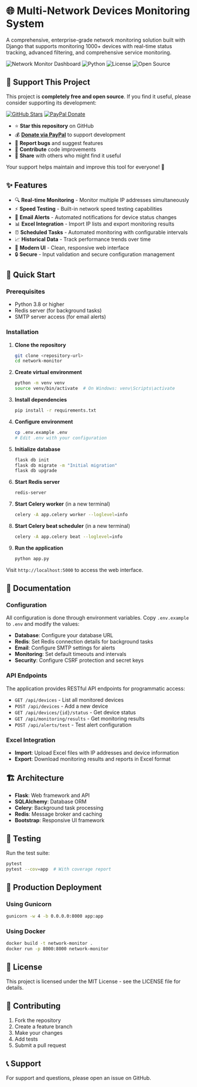 # 🌐 Multi-Network Devices Monitoring System

A comprehensive, enterprise-grade network monitoring solution built with Django that supports monitoring 1000+ devices with real-time status tracking, advanced filtering, and comprehensive service monitoring.

![Network Monitor Dashboard](https://img.shields.io/badge/Django-5.2.3-green) ![Python](https://img.shields.io/badge/Python-3.8+-blue) ![License](https://img.shields.io/badge/License-MIT-yellow) ![Open Source](https://img.shields.io/badge/Open%20Source-❤️-red)

## 💝 Support This Project

This project is **completely free and open source**. If you find it useful, please consider supporting its development:

[![GitHub Stars](https://img.shields.io/github/stars/vallururavi27/Multi-Network-Devices-Monitoring?style=social)](https://github.com/vallururavi27/Multi-Network-Devices-Monitoring)
[![PayPal Donate](https://img.shields.io/badge/PayPal-Donate-blue?logo=paypal)](https://paypal.me/vallururavi27)

- ⭐ **Star this repository** on GitHub
- 💰 **[Donate via PayPal](https://paypal.me/vallururavi27)** to support development
- 🐛 **Report bugs** and suggest features
- 🤝 **Contribute** code improvements
- 📢 **Share** with others who might find it useful

Your support helps maintain and improve this tool for everyone! 🙏

## ✨ Features

- 🔍 **Real-time Monitoring** - Monitor multiple IP addresses simultaneously
- ⚡ **Speed Testing** - Built-in network speed testing capabilities
- 📧 **Email Alerts** - Automated notifications for device status changes
- 📊 **Excel Integration** - Import IP lists and export monitoring results
- ⏰ **Scheduled Tasks** - Automated monitoring with configurable intervals
- 📈 **Historical Data** - Track performance trends over time
- 🎨 **Modern UI** - Clean, responsive web interface
- 🔒 **Secure** - Input validation and secure configuration management

## 🚀 Quick Start

### Prerequisites

- Python 3.8 or higher
- Redis server (for background tasks)
- SMTP server access (for email alerts)

### Installation

1. **Clone the repository**
   ```bash
   git clone <repository-url>
   cd network-monitor
   ```

2. **Create virtual environment**
   ```bash
   python -m venv venv
   source venv/bin/activate  # On Windows: venv\Scripts\activate
   ```

3. **Install dependencies**
   ```bash
   pip install -r requirements.txt
   ```

4. **Configure environment**
   ```bash
   cp .env.example .env
   # Edit .env with your configuration
   ```

5. **Initialize database**
   ```bash
   flask db init
   flask db migrate -m "Initial migration"
   flask db upgrade
   ```

6. **Start Redis server**
   ```bash
   redis-server
   ```

7. **Start Celery worker** (in a new terminal)
   ```bash
   celery -A app.celery worker --loglevel=info
   ```

8. **Start Celery beat scheduler** (in a new terminal)
   ```bash
   celery -A app.celery beat --loglevel=info
   ```

9. **Run the application**
   ```bash
   python app.py
   ```

Visit `http://localhost:5000` to access the web interface.

## 📖 Documentation

### Configuration

All configuration is done through environment variables. Copy `.env.example` to `.env` and modify the values:

- **Database**: Configure your database URL
- **Redis**: Set Redis connection details for background tasks
- **Email**: Configure SMTP settings for alerts
- **Monitoring**: Set default timeouts and intervals
- **Security**: Configure CSRF protection and secret keys

### API Endpoints

The application provides RESTful API endpoints for programmatic access:

- `GET /api/devices` - List all monitored devices
- `POST /api/devices` - Add a new device
- `GET /api/devices/{id}/status` - Get device status
- `GET /api/monitoring/results` - Get monitoring results
- `POST /api/alerts/test` - Test alert configuration

### Excel Integration

- **Import**: Upload Excel files with IP addresses and device information
- **Export**: Download monitoring results and reports in Excel format

## 🏗️ Architecture

- **Flask**: Web framework and API
- **SQLAlchemy**: Database ORM
- **Celery**: Background task processing
- **Redis**: Message broker and caching
- **Bootstrap**: Responsive UI framework

## 🧪 Testing

Run the test suite:

```bash
pytest
pytest --cov=app  # With coverage report
```

## 🚀 Production Deployment

### Using Gunicorn

```bash
gunicorn -w 4 -b 0.0.0.0:8000 app:app
```

### Using Docker

```bash
docker build -t network-monitor .
docker run -p 8000:8000 network-monitor
```

## 📝 License

This project is licensed under the MIT License - see the LICENSE file for details.

## 🤝 Contributing

1. Fork the repository
2. Create a feature branch
3. Make your changes
4. Add tests
5. Submit a pull request

## 📞 Support

For support and questions, please open an issue on GitHub.
